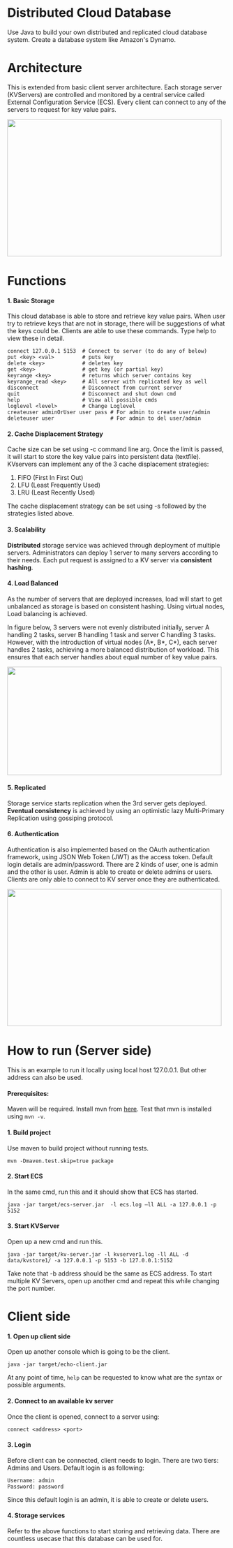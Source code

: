 # Distributed Cloud Database
Use Java to build your own distributed and replicated cloud database system. Create a database system like Amazon's Dynamo.

# Architecture
This is extended from basic client server architecture. Each storage server (KVServers) are controlled and monitored by a central service called External Configuration Service (ECS). Every client can connect to any of the servers to request for key value pairs. 

<img src="https://user-images.githubusercontent.com/42865415/80793198-0f52e680-8bc9-11ea-85f2-dbe126c031df.png" height="314" width="490.5">

# Functions
#### 1. Basic Storage
This cloud database is able to store and retrieve key value pairs. When user try to retrieve keys that are not in storage, there will be suggestions of what the keys could be. Clients are able to use these commands. Type help to view these in detail.
```console
connect 127.0.0.1 5153  # Connect to server (to do any of below)
put <key> <val>         # puts key   
delete <key>            # deletes key       
get <key>               # get key (or partial key)
keyrange <key>          # returns which server contains key
keyrange_read <key>     # All server with replicated key as well
disconnect              # Disconnect from current server
quit                    # Disconnect and shut down cmd  
help                    # View all possible cmds                 
loglevel <level>        # Change Loglevel
createuser adminOrUser user pass # For admin to create user/admin
deleteuser user                  # For admin to del user/admin
```

#### 2. Cache Displacement Strategy
Cache size can be set using -c command line arg. Once the limit is passed, it will start to store the key value pairs into persistent data (textfile). KVservers can implement any of the 3 cache displacement strategies:
   1. FIFO (First In First Out)
   2. LFU (Least Frequently Used)
   3. LRU (Least Recently Used)

The cache displacement strategy can be set using -s followed by the strategies listed above. 
   

#### 3. Scalability
**Distributed** storage service was achieved through deployment of multiple servers. Administrators can deploy 1 server to many servers according to their needs. Each put request is assigned to a KV server via **consistent hashing**.

#### 4. Load Balanced
As the number of servers that are deployed increases, load will start to get unbalanced as storage is based on consistent hashing. Using virtual nodes, Load balancing is achieved.

In figure below, 3 servers were not evenly distributed initially, server A handling 2 tasks, server B handling 1 task and server C handling 3 tasks. However, with the introduction of virtual nodes (A*, B*, C*), each server handles 2 tasks, achieving a more balanced distribution of workload. This ensures that each server handles about equal number of key value pairs.

<img src="https://user-images.githubusercontent.com/42865415/80793202-137f0400-8bc9-11ea-985f-30747b0f213e.png" height="248.5" width="490.5">

#### 5. Replicated
Storage service starts replication when the 3rd server gets deployed. **Eventual consistency** is achieved by using an optimistic lazy Multi-Primary Replication using gossiping protocol.

#### 6. Authentication
 Authentication is also implemented based on the OAuth authentication framework, using JSON Web Token (JWT) as the access token. Default login details are admin/password. There are 2 kinds of user, one is admin and the other is user. Admin is able to create or delete admins or users. Clients are only able to connect to KV server once they are authenticated.

 <img src="https://user-images.githubusercontent.com/42865415/80793208-17128b00-8bc9-11ea-99bd-c97a696818ab.png" height="314.5" width="490.5">
 


# How to run (Server side)
This is an example to run it locally using local host 127.0.0.1. But other address can also be used.
#### Prerequisites:
Maven will be required. Install mvn from [here](https://maven.apache.org/download.cgi). Test that mvn is installed using `mvn -v`.

#### 1. Build project
Use maven to build project without running tests.
```console
mvn -Dmaven.test.skip=true package
```

#### 2. Start ECS
In the same cmd, run this and it should show that ECS has started.
```console
java -jar target/ecs-server.jar  -l ecs.log –ll ALL -a 127.0.0.1 -p 5152
````
#### 3. Start KVServer
Open up a new cmd and run this.
```console
java -jar target/kv-server.jar -l kvserver1.log -ll ALL -d data/kvstore1/ -a 127.0.0.1 -p 5153 -b 127.0.0.1:5152
```
Take note that -b address should be the same as ECS address. To start multiple KV Servers, open up another cmd and repeat this while changing the port number.


# Client side
#### 1. Open up client side
Open up another console which is going to be the client.
```console
java -jar target/echo-client.jar
```
At any point of time, `help` can be requested to know what are the syntax or possible arguments.

#### 2. Connect to an available kv server
Once the client is opened, connect to a server using:
```console
connect <address> <port>
```

#### 3. Login
Before client can be connected, client needs to login. There are two tiers: Admins and Users. Default login is as following:
```
Username: admin
Password: password
```
Since this default login is an admin, it is able to create or delete users. 

#### 4. Storage services
Refer to the above functions to start storing and retrieving data. There are countless usecase that this database can be used for.
